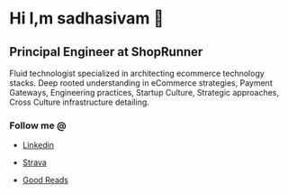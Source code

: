 # Hi I,m sadhasivam 👋

## Principal Engineer at ShopRunner

Fluid technologist specialized in architecting ecommerce technology stacks. Deep rooted understanding in eCommerce strategies, Payment Gateways, Engineering practices, Startup Culture, Strategic approaches, Cross Culture infrastructure detailing.

### Follow me @

*  [Linkedin](https://www.linkedin.com/in/sadhasivam/)

*  [Strava](https://www.strava.com/athletes/13899771)

* [Good Reads](https://www.goodreads.com/sadhasivam)
